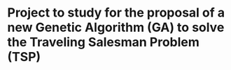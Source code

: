# Project to study for the proposal of a new Genetic Algorithm (GA) to solve the Traveling Salesman Problem (TSP)